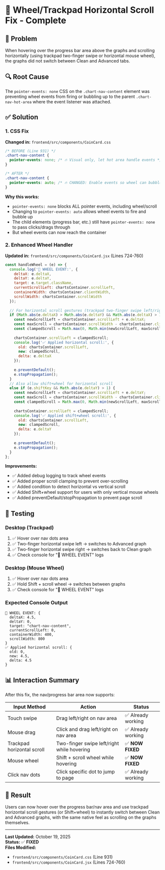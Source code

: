 # 🎡 Wheel/Trackpad Horizontal Scroll Fix - Complete

## 🎯 Problem
When hovering over the progress bar area above the graphs and scrolling horizontally (using trackpad two-finger swipe or horizontal mouse wheel), the graphs did not switch between Clean and Advanced tabs.

## 🔍 Root Cause
The `pointer-events: none` CSS on the `.chart-nav-content` element was preventing wheel events from firing or bubbling up to the parent `.chart-nav-hot-area` where the event listener was attached.

## ✅ Solution

### 1. CSS Fix
**Changed in:** `frontend/src/components/CoinCard.css`

```css
/* BEFORE (Line 931) */
.chart-nav-content {
  pointer-events: none; /* 🔥 Visual only, let hot area handle events */
}

/* AFTER */
.chart-nav-content {
  pointer-events: auto; /* 🔥 CHANGED: Enable events so wheel can bubble through */
}
```

**Why this works:**
- `pointer-events: none` blocks ALL pointer events, including wheel/scroll
- Changing to `pointer-events: auto` allows wheel events to fire and bubble up
- The child elements (progress bar, etc.) still have `pointer-events: none` to pass clicks/drags through
- But wheel events can now reach the container

### 2. Enhanced Wheel Handler
**Updated in:** `frontend/src/components/CoinCard.jsx` (Lines 724-760)

```jsx
const handleWheel = (e) => {
  console.log('🎡 WHEEL EVENT:', {
    deltaX: e.deltaX,
    deltaY: e.deltaY,
    target: e.target.className,
    currentScrollLeft: chartsContainer.scrollLeft,
    containerWidth: chartsContainer.clientWidth,
    scrollWidth: chartsContainer.scrollWidth
  });
  
  // For horizontal scroll gestures (trackpad two-finger swipe left/right)
  if (Math.abs(e.deltaX) > Math.abs(e.deltaY) && Math.abs(e.deltaX) > 1) {
    const newScrollLeft = chartsContainer.scrollLeft + e.deltaX;
    const maxScroll = chartsContainer.scrollWidth - chartsContainer.clientWidth;
    const clampedScroll = Math.max(0, Math.min(newScrollLeft, maxScroll));
    
    chartsContainer.scrollLeft = clampedScroll;
    console.log('✅ Applied horizontal scroll:', { 
      old: chartsContainer.scrollLeft, 
      new: clampedScroll,
      delta: e.deltaX 
    });
    
    e.preventDefault();
    e.stopPropagation();
  }
  // Also allow shift+wheel for horizontal scroll
  else if (e.shiftKey && Math.abs(e.deltaY) > 1) {
    const newScrollLeft = chartsContainer.scrollLeft + e.deltaY;
    const maxScroll = chartsContainer.scrollWidth - chartsContainer.clientWidth;
    const clampedScroll = Math.max(0, Math.min(newScrollLeft, maxScroll));
    
    chartsContainer.scrollLeft = clampedScroll;
    console.log('✅ Applied shift+wheel scroll:', { 
      old: chartsContainer.scrollLeft, 
      new: clampedScroll,
      delta: e.deltaY 
    });
    
    e.preventDefault();
    e.stopPropagation();
  }
};
```

**Improvements:**
- ✅ Added debug logging to track wheel events
- ✅ Added proper scroll clamping to prevent over-scrolling
- ✅ Added condition to detect horizontal vs vertical scroll
- ✅ Added Shift+wheel support for users with only vertical mouse wheels
- ✅ Added preventDefault/stopPropagation to prevent page scroll

## 🧪 Testing

### Desktop (Trackpad)
1. ✅ Hover over nav dots area
2. ✅ Two-finger horizontal swipe left → switches to Advanced graph
3. ✅ Two-finger horizontal swipe right → switches back to Clean graph
4. ✅ Check console for "🎡 WHEEL EVENT" logs

### Desktop (Mouse Wheel)
1. ✅ Hover over nav dots area
2. ✅ Hold Shift + scroll wheel → switches between graphs
3. ✅ Check console for "🎡 WHEEL EVENT" logs

### Expected Console Output
```
🎡 WHEEL EVENT: {
  deltaX: 4.5,
  deltaY: 0,
  target: "chart-nav-content",
  currentScrollLeft: 0,
  containerWidth: 400,
  scrollWidth: 800
}
✅ Applied horizontal scroll: {
  old: 0,
  new: 4.5,
  delta: 4.5
}
```

## 📊 Interaction Summary

After this fix, the nav/progress bar area now supports:

| Input Method | Action | Status |
|-------------|--------|--------|
| Touch swipe | Drag left/right on nav area | ✅ Already working |
| Mouse drag | Click and drag left/right on nav area | ✅ Already working |
| Trackpad horizontal scroll | Two-finger swipe left/right while hovering | ✅ **NOW FIXED** |
| Mouse wheel | Shift + scroll wheel while hovering | ✅ **NOW FIXED** |
| Click nav dots | Click specific dot to jump to page | ✅ Already working |

## 🎯 Result
Users can now hover over the progress bar/nav area and use trackpad horizontal scroll gestures (or Shift+wheel) to instantly switch between Clean and Advanced graphs, with the same native feel as scrolling on the graphs themselves.

---

**Last Updated:** October 19, 2025  
**Status:** ✅ **FIXED**  
**Files Modified:** 
- `frontend/src/components/CoinCard.css` (Line 931)
- `frontend/src/components/CoinCard.jsx` (Lines 724-760)
